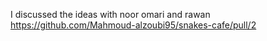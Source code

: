 I discussed the ideas with noor omari and rawan
https://github.com/Mahmoud-alzoubi95/snakes-cafe/pull/2

